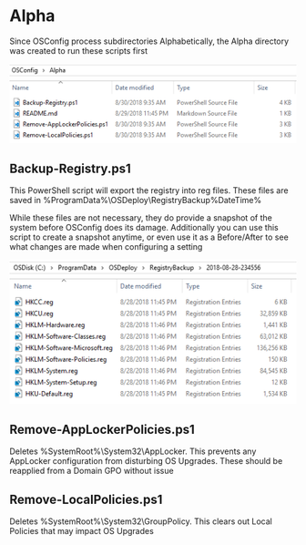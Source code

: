 # Alpha

Since OSConfig process subdirectories Alphabetically, the Alpha directory was created to run these scripts first

![](../../.gitbook/assets/2018-08-31_1-49-10.png)

## Backup-Registry.ps1

This PowerShell script will export the registry into reg files.  These files are saved in %ProgramData%\OSDeploy\RegistryBackup\%DateTime%

While these files are not necessary, they do provide a snapshot of the system before OSConfig does its damage.  Additionally you can use this script to create a snapshot anytime, or even use it as a Before/After to see what changes are made when configuring a setting

![](../../.gitbook/assets/2018-08-31_1-53-17.png)

## Remove-AppLockerPolicies.ps1

Deletes %SystemRoot%\System32\AppLocker.  This prevents any AppLocker configuration from disturbing OS Upgrades.  These should be reapplied from a Domain GPO without issue

## Remove-LocalPolicies.ps1

Deletes %SystemRoot%\System32\GroupPolicy.  This clears out Local Policies that may impact OS Upgrades

